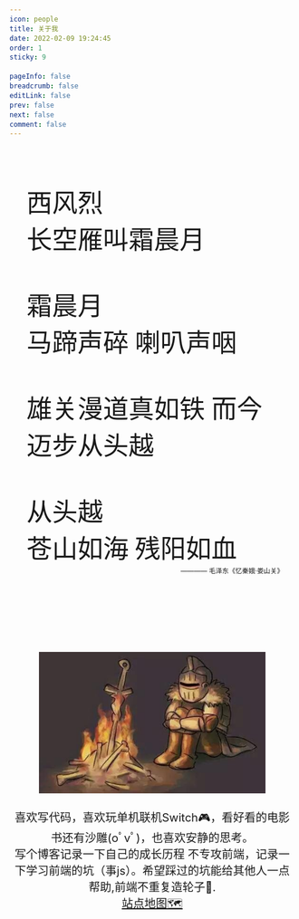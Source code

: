 ```yaml
---
icon: people
title: 关于我  
date: 2022-02-09 19:24:45
order: 1
sticky: 9  

pageInfo: false  
breadcrumb: false  
editLink: false  
prev: false
next: false
comment: false
---
```


<br/><br/><br/>
  
<div align="center" style="width: 90%;padding-left: 6%; ">  
<div align="left" style="font-size: 45px;font-family: mao,serif">  
西风烈<br/>  
长空雁叫霜晨月<br/><br/>  
霜晨月<br/>   
马蹄声碎 喇叭声咽<br/><br/>  
雄关漫道真如铁 而今迈步从头越<br/><br/>  
从头越<br/>  
苍山如海 残阳如血<br/>  
</div>  
<div align="right"><small>———— 毛泽东《忆秦娥·娄山关》 </small></div>  
</div>  
<br/><br/><br/><br/><br/><br/><br/><br/>  
<div align=center ><img src="./static/m.jpg" style="height: 250px"/></div>  
<div align="center" style="font-size: 20px;">  
<br/>  
喜欢写代码，喜欢玩单机联机Switch🎮，看好看的电影书还有沙雕(oﾟvﾟ)，也喜欢安静的思考。<br/>     
写个博客记录一下自己的成长历程  不专攻前端，记录一下学习前端的坑（事js）。希望踩过的坑能给其他人一点帮助,前端不重复造轮子💬.    
<br/><a href="/articles/README/站点地图.html" style="size: 10px;">站点地图🗺</a>  
</div>